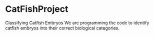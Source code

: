 # CatFishProject
Classifying Catfish Embryos
We are programming the code to identify catfish embryos into their correct biological categories.
